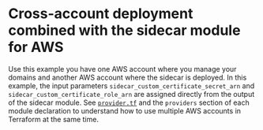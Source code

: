 # Cross-account deployment combined with the sidecar module for AWS

Use this example you have one AWS account where you manage your domains and 
another AWS account where the sidecar is deployed. In this example, the input
parameters `sidecar_custom_certificate_secret_arn` and `sidecar_custom_certificate_role_arn`
are assigned directly from the output of the sidecar module. See [`provider.tf`](./provider.tf)
and the `providers` section of each module declaration to understand how to use
multiple AWS accounts in Terraform at the same time. 
